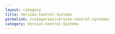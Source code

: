 ```yaml
---
layout: category
title: Version-Control-Systems
permalink: /categories/version-control-systems/
category: Version-Control-Systems
---
```

